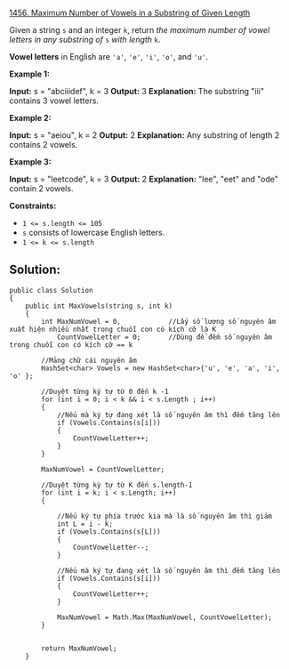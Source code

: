 [1456. Maximum Number of Vowels in a Substring of Given Length](https://leetcode.com/problems/maximum-number-of-vowels-in-a-substring-of-given-length/)

Given a string `s` and an integer `k`, return _the maximum number of vowel letters in any substring of_ `s` _with length_ `k`.

**Vowel letters** in English are `'a'`, `'e'`, `'i'`, `'o'`, and `'u'`.

**Example 1:**

**Input:** s = "abciiidef", k = 3
**Output:** 3
**Explanation:** The substring "iii" contains 3 vowel letters.

**Example 2:**

**Input:** s = "aeiou", k = 2
**Output:** 2
**Explanation:** Any substring of length 2 contains 2 vowels.

**Example 3:**

**Input:** s = "leetcode", k = 3
**Output:** 2
**Explanation:** "lee", "eet" and "ode" contain 2 vowels.

**Constraints:**

- `1 <= s.length <= 105`
- `s` consists of lowercase English letters.
- `1 <= k <= s.length`

## **Solution:**

```
public class Solution
{
    public int MaxVowels(string s, int k)
    {
        int MaxNumVowel = 0,            //Lấy số lượng số nguyên âm xuất hiện nhiều nhất trong chuỗi con có kích cỡ là K
            CountVowelLetter = 0;       //Dùng để đếm số nguyên âm trong chuỗi con có kích cỡ == k

        //Mảng chữ cái nguyên âm
        HashSet<char> Vowels = new HashSet<char>{'u', 'e', 'a', 'i', 'o' };

        //Duyệt từng ký tự từ 0 đến k -1
        for (int i = 0; i < k && i < s.Length ; i++)
        {
            //Nếu mà ký tự đang xét là số nguyên âm thì đếm tăng lên
            if (Vowels.Contains(s[i]))
            {
                CountVowelLetter++;
            }
        }

        MaxNumVowel = CountVowelLetter;

        //Duyệt từng kỳ tự từ K đến s.length-1
        for (int i = k; i < s.Length; i++)
        {
            
            //Nếu ký tự phía trước kia mà là số nguyên âm thì giảm
            int L = i - k;
            if (Vowels.Contains(s[L]))
            {
                CountVowelLetter--;
            }

            //Nếu mà ký tự đang xét là số nguyên âm thì đếm tăng lên
            if (Vowels.Contains(s[i]))
            {
                CountVowelLetter++;
            }

            MaxNumVowel = Math.Max(MaxNumVowel, CountVowelLetter);
        }


        return MaxNumVowel;
    }
```